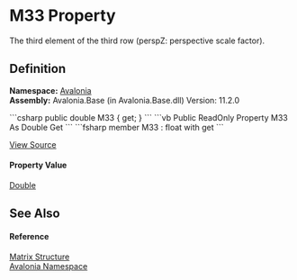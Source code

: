 # M33 Property


The third element of the third row (perspZ: perspective scale factor).



## Definition
**Namespace:** <a href="N_Avalonia">Avalonia</a>  
**Assembly:** Avalonia.Base (in Avalonia.Base.dll) Version: 11.2.0

<Tabs groupId="api-code-preview">
<TabItem value="csharp" label="C#">
```csharp
public double M33 { get; }
```
</TabItem>
<TabItem value="vb" label="VB">
```vb
Public ReadOnly Property M33 As Double
	Get
```
</TabItem>
<TabItem value="fsharp" label="F#">
```fsharp
member M33 : float with get
```
</TabItem>
</Tabs>



<a href="https://github.com/AvaloniaUI/Avalonia/tree/master/src/Avalonia.Base/Matrix.cs#L151" title="View the source code">View Source</a>



#### Property Value
<a href="https://learn.microsoft.com/dotnet/api/system.double" target="_blank" rel="noopener noreferrer">Double</a>

## See Also


#### Reference
<a href="T_Avalonia_Matrix">Matrix Structure</a>  
<a href="N_Avalonia">Avalonia Namespace</a>  

